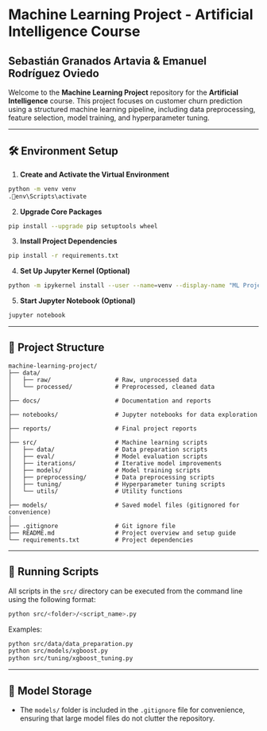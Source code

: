 # Machine Learning Project - Artificial Intelligence Course

## Sebastián Granados Artavia & Emanuel Rodríguez Oviedo

Welcome to the **Machine Learning Project** repository for the **Artificial Intelligence** course. This project focuses on customer churn prediction using a structured machine learning pipeline, including data preprocessing, feature selection, model training, and hyperparameter tuning.

---

## 🛠️ Environment Setup

1. **Create and Activate the Virtual Environment**

```bash
python -m venv venv
.env\Scripts\activate
```

2. **Upgrade Core Packages**

```bash
pip install --upgrade pip setuptools wheel
```

3. **Install Project Dependencies**

```bash
pip install -r requirements.txt
```

4. **Set Up Jupyter Kernel (Optional)**

```bash
python -m ipykernel install --user --name=venv --display-name "ML Project"
```

5. **Start Jupyter Notebook (Optional)**

```bash
jupyter notebook
```

---

## 📁 Project Structure

```
machine-learning-project/
├── data/
│   ├── raw/                  # Raw, unprocessed data
│   └── processed/            # Preprocessed, cleaned data
│
├── docs/                     # Documentation and reports
│
├── notebooks/                # Jupyter notebooks for data exploration
│
├── reports/                  # Final project reports
│
├── src/                      # Machine learning scripts
│   ├── data/                 # Data preparation scripts
│   ├── eval/                 # Model evaluation scripts
│   ├── iterations/           # Iterative model improvements
│   ├── models/               # Model training scripts
│   ├── preprocessing/        # Data preprocessing scripts
│   ├── tuning/               # Hyperparameter tuning scripts
│   └── utils/                # Utility functions
│
├── models/                   # Saved model files (gitignored for convenience)
│
├── .gitignore                # Git ignore file
├── README.md                 # Project overview and setup guide
└── requirements.txt          # Project dependencies
```

---

## 🚀 Running Scripts

All scripts in the `src/` directory can be executed from the command line using the following format:

```bash
python src/<folder>/<script_name>.py
```

Examples:

```bash
python src/data/data_preparation.py
python src/models/xgboost.py
python src/tuning/xgboost_tuning.py
```

---

## 📂 Model Storage

- The `models/` folder is included in the `.gitignore` file for convenience, ensuring that large model files do not clutter the repository.
